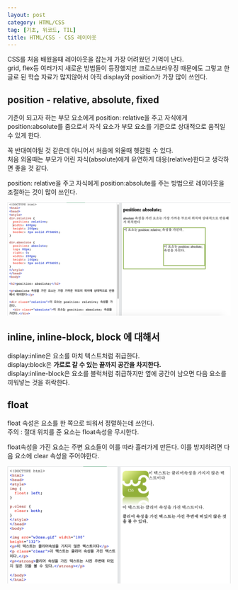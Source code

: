 ```yaml
---
layout: post
category: HTML/CSS
tag: [기초, 위코드, TIL]
title: HTML/CSS - CSS 레이아웃
---
```


CSS를 처음 배웠을때 레이아웃을 잡는게 가장 어려웠던 기억이 난다.  
grid, flex등 여러가지 새로운 방법들이 등장했지만 크로스브라우징 때문에도 그렇고 한글로 된 학습 자료가 많지않아서 아직 display와 position가 가장 많이 쓰인다. 

## position - relative, absolute, fixed

기준이 되고자 하는 부모 요소에게 position: relative을 주고 자식에게 position:absolute를 줌으로서 자식 요소가 부모 요소를 기준으로 상대적으로 움직일 수 있게 한다. 

꼭 반대여야될 것 같은데 아니어서 처음에 외울때 헷갈릴 수 있다.  
처음 외울때는 부모가 어린 자식(absolute)에게 유연하게 대응(relative)한다고 생각하면 좋을 것 같다.

position: relative을 주고 자식에게 position:absolute를 주는 방법으로 레이아웃을 조절하는 것이 많이 쓰인다.

<img src="../public/img/position.png">

## inline, inline-block, block 에 대해서

display:inline은 요소를 마치 텍스트처럼 취급한다.   
display:block은 <strong>가로로 갈 수 있는 끝까지 공간을 차지한다.</strong>  
display:inline-block은 요소를 블럭처럼 취급하지만 옆에 공간이 남으면 다음 요소를 끼워넣는 것을 허락한다.  
## float

float 속성은 요소를 한 쪽으로 띄워서 정렬하는데 쓰인다.  
주의 : 절대 위치를 준 요소는 float속성을 무시한다.  

float속성을 가진 요소는 주변 요소들이 이를 따라 흘러가게 만든다. 이를 방지하려면 다음 요소에 clear 속성을 주어야한다.

<img src="../public/img/clear.png">